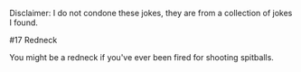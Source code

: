 Disclaimer: I do not condone these jokes, they are from a collection of jokes I found.

#17 Redneck

You might be a redneck if you've ever been fired for shooting spitballs.


